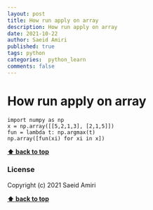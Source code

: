 ```yaml
---
layout: post
title: How run apply on array
description: How run apply on array
date: 2021-10-22
author: Saeid Amiri
published: true
tags: python
categories:  python_learn
comments: false
---
```


# How run apply on array
```
import numpy as np
x = np.array([[5,2,1,3], [2,1,5]])
fun = lambda t: np.argmax(t)
np.array([fun(xi) for xi in x])
```

**[⬆ back to top](#contents)**

### License
Copyright (c) 2021 Saeid Amiri

**[⬆ back to top](#contents)**




